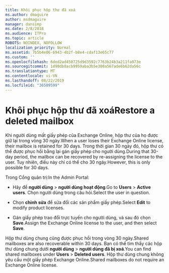 ```yaml
---
title: Khôi phục hộp thư đã xoá
ms.author: dmaguire
author: msdmaguire
manager: dansimp
ms.date: 2/8/2018
ms.audience: ITPro
ms.topic: article
ROBOTS: NOINDEX, NOFOLLOW
localization_priority: Normal
ms.assetid: 7b5b4e06-6943-4b2f-b8e4-cdaf13e65c77
ms.custom: ''
ms.openlocfilehash: 6ded2ad450725d9d3592c7763b24b3a211fa973e
ms.sourcegitcommit: 1d98db8acb9959aba3b5e308a567ade6b62da56c
ms.translationtype: MT
ms.contentlocale: vi-VN
ms.lasthandoff: 08/22/2019
ms.locfileid: "36509599"
---
```

# <a name="restore-a-deleted-mailbox"></a><span data-ttu-id="f23d2-102">Khôi phục hộp thư đã xoá</span><span class="sxs-lookup"><span data-stu-id="f23d2-102">Restore a deleted mailbox</span></span>

<span data-ttu-id="f23d2-103">Khi người dùng mất giấy phép của Exchange Online, hộp thư của họ được giữ lại trong vòng 30 ngày.</span><span class="sxs-lookup"><span data-stu-id="f23d2-103">When a user loses their Exchange Online license, their mailbox is retained for 30 days.</span></span> <span data-ttu-id="f23d2-104">Trong thời gian 30 ngày đó, hộp thư có thể được phục hồi bằng lại gán giấy phép cho người dùng.</span><span class="sxs-lookup"><span data-stu-id="f23d2-104">During that 30-day period, the mailbox can be recovered by re-assigning the license to the user.</span></span> <span data-ttu-id="f23d2-105">Tuy nhiên, điều này chỉ có thể cho 30 ngày.</span><span class="sxs-lookup"><span data-stu-id="f23d2-105">However, this is only possible for 30 days.</span></span>
  
<span data-ttu-id="f23d2-106">Trong Cổng quản trị:</span><span class="sxs-lookup"><span data-stu-id="f23d2-106">In the Admin Portal:</span></span>
  
- <span data-ttu-id="f23d2-107">Hãy để **người dùng** \> **người dùng hoạt động**.</span><span class="sxs-lookup"><span data-stu-id="f23d2-107">Go to **Users** \> **Active users**.</span></span> <span data-ttu-id="f23d2-108">Chọn người dùng trong câu hỏi.</span><span class="sxs-lookup"><span data-stu-id="f23d2-108">Select the user in question.</span></span>

- <span data-ttu-id="f23d2-109">Chọn **chỉnh sửa** để sửa đổi các sản phẩm giấy phép.</span><span class="sxs-lookup"><span data-stu-id="f23d2-109">Select **Edit** to modify product licenses.</span></span>

- <span data-ttu-id="f23d2-110">Gán giấy phép trao đổi trực tuyến cho người dùng, và sau đó chọn **Save**.</span><span class="sxs-lookup"><span data-stu-id="f23d2-110">Assign the Exchange Online license to the user, and then select **Save**.</span></span>

<span data-ttu-id="f23d2-111">Hộp thư dùng chung cũng được phục hồi trong vòng 30 ngày.</span><span class="sxs-lookup"><span data-stu-id="f23d2-111">Shared mailboxes are also recoverable within 30 days.</span></span> <span data-ttu-id="f23d2-112">Bạn có thể tìm thấy các hộp thư dùng chung dưới **người dùng** \> **người dùng đã bị xoá**.</span><span class="sxs-lookup"><span data-stu-id="f23d2-112">You can find shared mailboxes under **Users** \> **Deleted users**.</span></span> <span data-ttu-id="f23d2-113">Hộp thư dùng chung không yêu cầu một giấy phép Exchange Online.</span><span class="sxs-lookup"><span data-stu-id="f23d2-113">Shared mailboxes do not require an Exchange Online license.</span></span>
  